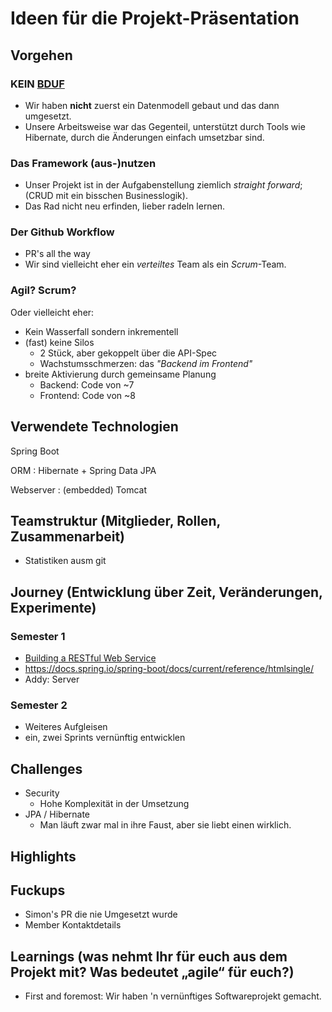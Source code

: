 # Ideen für die Projekt-Präsentation

## Vorgehen

### KEIN [BDUF](https://en.wikipedia.org/wiki/BDUF)

- Wir haben **nicht** zuerst ein Datenmodell gebaut und das dann umgesetzt.
- Unsere Arbeitsweise war das Gegenteil, unterstützt durch Tools wie Hibernate,
  durch die Änderungen einfach umsetzbar sind.

### Das Framework (aus-)nutzen

- Unser Projekt ist in der Aufgabenstellung ziemlich _straight forward_;
  (CRUD mit ein bisschen Businesslogik).
- Das Rad nicht neu erfinden, lieber radeln lernen.

### Der Github Workflow

- PR's all the way
- Wir sind vielleicht eher ein _verteiltes_ Team als ein _Scrum_-Team.

### Agil? Scrum?

Oder vielleicht eher:

- Kein Wasserfall sondern inkrementell
- (fast) keine Silos
    - 2 Stück, aber gekoppelt über die API-Spec
    - Wachstumsschmerzen: das _"Backend im Frontend"_
- breite Aktivierung durch gemeinsame Planung
    - Backend: Code von ~7
    - Frontend: Code von ~8

## Verwendete Technologien 

Spring Boot

ORM
:   Hibernate + Spring Data JPA

Webserver
:   (embedded) Tomcat

## Teamstruktur (Mitglieder, Rollen, Zusammenarbeit) 

- Statistiken ausm git

## Journey (Entwicklung über Zeit, Veränderungen, Experimente) 

### Semester 1

- [Building a RESTful Web Service](https://spring.io/guides/gs/rest-service/)
- https://docs.spring.io/spring-boot/docs/current/reference/htmlsingle/
- Addy: Server

### Semester 2

- Weiteres Aufgleisen
- ein, zwei Sprints vernünftig entwicklen

## Challenges 

- Security
    - Hohe Komplexität in der Umsetzung
- JPA / Hibernate
    - Man läuft zwar mal in ihre Faust, aber sie liebt einen wirklich.

## Highlights 

## Fuckups 

- Simon's PR die nie Umgesetzt wurde
- Member Kontaktdetails

## Learnings (was nehmt Ihr für euch aus dem Projekt mit? Was bedeutet „agile“ für euch?)

- First and foremost: Wir haben 'n vernünftiges Softwareprojekt gemacht.
